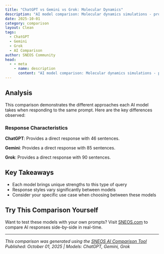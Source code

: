 ```yaml
---
title: "ChatGPT vs Gemini vs Grok: Molecular Dynamics"
description: "AI model comparison: Molecular dynamics simulations - protein folding and conformational changes..."
date: 2025-10-01
category: comparison
layout: Clean
tags:
  - ChatGPT
  - Gemini
  - Grok
  - AI Comparison
author: SNEOS Community
head:
  - - meta
    - name: description
      content: "AI model comparison: Molecular dynamics simulations - protein folding and conformational changes..."
---
```


<ChatComparison
  title="ChatGPT vs Gemini vs Grok: Molecular Dynamics"
  prompt="Molecular dynamics simulations - protein folding and conformational changes"
  :responses='{
    "ChatGPT": "Molecular dynamics (MD) simulations are a powerful computational technique used to study the physical movements of atoms and molecules over time. When applied to proteins, MD simulations provide detailed insights into protein folding mechanisms and conformational changes, which are critical for understanding protein function, stability, and interactions.\n\n### Protein Folding and Conformational Changes: Overview\n- **Protein folding** is the process by which a linear chain of amino acids attains its biologically active three-dimensional structure.\n- **Conformational changes** refer to the transitions between different structural states of a protein, often triggered by ligand binding, environmental changes, or post-translational modifications.\n- Understanding these processes helps in drug design, enzyme engineering, and interpreting disease-related protein misfolding.\n\n---\n\n### Molecular Dynamics Simulations in Protein Folding and Conformational Changes\n\n#### 1. **Principles of MD Simulations**\n- MD simulates the time evolution of a molecular system by numerically solving Newton\u2019s equations of motion.\n- Atoms are treated as classical particles with defined positions, velocities, and forces calculated using a **force field** (e.g., AMBER, CHARMM).\n- The trajectory generated by integration provides atomic coordinates at each timestep, typically on the order of femtoseconds (10\u207B\u00B9\u2075 s).\n\n#### 2. **Simulation Workflow**\n- **Preparation:** Starting structure from X-ray crystallography, NMR, or homology models.\n- **Solvation:** Protein is placed in a water box or membrane environment to mimic physiological conditions.\n- **Energy Minimization:** Removes steric clashes.\n- **Equilibration:** Gradually adjusts temperature and pressure.\n- **Production Run:** Collects data on protein dynamics over nanoseconds to microseconds (and longer with specialized techniques).\n\n#### 3. **Studying Protein Folding**\n- MD can simulate folding pathways from unfolded or partially folded states.\n- **Challenges:** Folding occurs on microseconds to milliseconds or longer, requiring enhanced sampling methods.\n- Enhanced techniques include:\n  - **Replica Exchange MD (REMD):** Multiple simulations at different temperatures exchange conformations to overcome energy barriers.\n  - **Metadynamics:** Adds biasing potentials to accelerate rare event sampling.\n  - **Markov State Models (MSMs):** Combine multiple short simulations to model long timescale dynamics.\n- Folding funnels, intermediate states, and transition states can be characterized from the simulations.\n\n#### 4. **Studying Conformational Changes**\n- MD captures intrinsic protein flexibility and conformational shifts that impact function.\n- Examples include:\n  - Domain motions (e.g., open/closed conformations)\n  - Loop movements\n  - Allosteric transitions\n- Free energy landscapes can be mapped to identify stable conformations and transition pathways.\n- Ligand binding/unbinding and induced fit mechanisms can be investigated.\n  \n#### 5. **Analysis of MD Data**\n- Root Mean Square Deviation (RMSD) and Root Mean Square Fluctuation (RMSF) assess structural changes and flexibility.\n- Principal Component Analysis (PCA) reveals dominant motions.\n- Hydrogen bond analysis, secondary structure content, and distance measures track folding progression.\n- Free energy calculations provide thermodynamic perspectives.\n\n---\n\n### Practical Considerations\n\n- **Computational Cost:** Folding simulations require substantial computational resources; access to GPUs and supercomputers is beneficial.\n- **Force Field Accuracy:** Choice of force field and water model influences results.\n- **Simulation Length:** Protein dynamics span multiple timescales; long simulations or enhanced sampling are often needed.\n- **Validation:** Comparing simulation outcomes with experimental data (e.g., NMR, FRET, hydrogen-deuterium exchange) is important for reliability.\n\n---\n\n### Summary\nMolecular dynamics simulations allow researchers to observe and characterize the dynamic process of protein folding and conformational changes in atomic detail. Through the integration of advanced sampling techniques and detailed analysis, MD is an essential tool in structural biology and biophysics to uncover mechanisms underlying protein function and misfolding diseases.\n\n---\n\nIf you want, I can help you with specific resources, software recommendations (e.g., GROMACS, AMBER, NAMD), or examples of MD studies on protein folding and conformational changes!",
    "Gemini": "## Molecular Dynamics Simulations for Protein Folding and Conformational Changes\n\nMolecular dynamics (MD) simulations are a powerful computational technique used to study the time-dependent behavior of molecular systems, including proteins. They are particularly valuable for investigating protein folding, conformational changes, and the dynamics of biomolecular interactions. Here\u0027s a breakdown of how MD simulations are applied in this context:\n\n**1. Fundamentals of MD Simulations:**\n\n* **The Basic Idea:** MD simulates the motion of atoms in a molecule or system of molecules over time by solving Newton\u0027s equations of motion:  **F = ma**.  The forces acting on each atom are calculated using a force field, which is a set of potential energy functions.\n* **Force Fields:** Force fields are essential for MD simulations. They describe the potential energy of the system as a function of atomic positions. They typically include terms for:\n    * **Bonded interactions:** bond stretching, angle bending, torsional rotation (dihedrals).\n    * **Non-bonded interactions:** van der Waals (Lennard-Jones) interactions, electrostatic interactions (Coulomb\u0027s law).\n    * **Common Force Fields:** AMBER, CHARMM, GROMOS, OPLS.  Each has strengths and weaknesses, and the choice depends on the system and the research question.\n* **Integration Algorithm:**  Newton\u0027s equations are solved numerically using integration algorithms (e.g., Verlet, Leapfrog).  These algorithms discretize time into small time steps (typically on the order of femtoseconds) and update the positions and velocities of the atoms at each step.\n* **Simulation Box and Boundary Conditions:**  The system is typically simulated in a defined simulation box with periodic boundary conditions.  This minimizes surface effects and allows the simulation to represent a bulk system.\n* **Ensemble Control:**  MD simulations can be performed under different thermodynamic conditions (e.g., constant temperature, constant pressure, constant volume).  Thermostats (e.g., Berendsen, Nos\u00E9-Hoover) and barostats (e.g., Berendsen, Parrinello-Rahman) are used to maintain the desired temperature and pressure.\n\n**2. Applications to Protein Folding and Conformational Changes:**\n\nMD simulations are instrumental in understanding various aspects of protein folding and conformational changes:\n\n* **De Novo Protein Folding:**\n    * Simulating the folding of a protein from a denatured state to its native state.  This is a computationally challenging task due to the complexity of the folding process and the long timescales involved.\n    * Simplified protein models (e.g., coarse-grained models) are often used to accelerate simulations and explore the folding landscape.\n    * Identifying key intermediates and pathways in the folding process.\n* **Conformational Sampling:**\n    * Exploring the conformational space of a protein to identify different conformations and their relative stabilities.\n    * Understanding the dynamics of loops and flexible regions of the protein.\n    * Predicting the effects of mutations on protein structure and dynamics.\n* **Protein-Ligand Interactions:**\n    * Studying the binding of ligands (e.g., drugs, inhibitors) to proteins.\n    * Identifying binding sites and characterizing the interactions between the protein and the ligand.\n    * Evaluating the binding affinity and kinetics of protein-ligand complexes.\n* **Protein-Protein Interactions:**\n    * Investigating the formation and stability of protein complexes.\n    * Understanding the role of specific residues in protein-protein recognition and binding.\n    * Modeling the dynamics of protein interfaces.\n* **Allosteric Regulation:**\n    * Simulating the conformational changes that occur in proteins upon binding of a regulatory molecule.\n    * Understanding how these changes affect the protein\u0027s activity.\n    * Identifying key residues involved in allosteric signaling.\n* **Effect of the Environment:**\n    * Understanding how solvent (e.g., water, ions) affects protein folding and dynamics.\n    * Studying the role of membranes in the folding and function of membrane proteins.\n    * Investigating the effects of crowding and other environmental factors on protein behavior.\n\n**3. Challenges and Considerations:**\n\n* **Computational Cost:** Simulating protein folding and conformational changes can be computationally expensive, especially for large proteins and long simulation times.  High-performance computing (HPC) resources are often required.\n* **Force Field Accuracy:** The accuracy of the simulation depends on the accuracy of the force field.  Developing and validating force fields is an ongoing area of research.  Different force fields may produce different results.\n* **Sampling Problem:**  Proteins have a vast conformational space, and it can be difficult to sample all relevant conformations in a reasonable amount of time.  Enhanced sampling methods (e.g., umbrella sampling, metadynamics, replica exchange MD) are used to overcome this limitation.\n* **Validation:**  It\u0027s crucial to validate the results of MD simulations by comparing them to experimental data (e.g., X-ray crystallography, NMR spectroscopy, cryo-EM).\n\n**4. Enhanced Sampling Methods:**\n\nBecause the timescales of many protein folding and conformational change events are much longer than what can be realistically simulated with standard MD, specialized techniques have been developed. These are collectively known as \u0022enhanced sampling\u0022 methods:\n\n* **Umbrella Sampling:**  Adds biasing potentials to force the simulation to explore specific regions of conformational space.  Multiple simulations are run with different biases, and the results are combined to obtain an unbiased estimate of the free energy landscape.\n* **Metadynamics:** Gradually adds repulsive potentials to the simulation landscape in regions that have already been visited.  This encourages the system to explore new regions and eventually escape local minima.\n* **Replica Exchange MD (REMD):**  Runs multiple simulations at different temperatures.  At regular intervals, the configurations of simulations at neighboring temperatures are exchanged.  This allows the simulations to overcome energy barriers and explore different conformations more efficiently.\n* **Accelerated Molecular Dynamics (aMD):**  Reduces the height of energy barriers in the potential energy surface, allowing the simulation to explore different conformations more quickly.\n* **Markov State Models (MSMs):**  Constructs a network of discrete states from the MD trajectory.  The transitions between states are modeled as a Markov process, allowing for the calculation of long-timescale properties.\n\n**5. Software Packages for MD Simulations:**\n\n* **NAMD:**  Parallel, scalable, and freely available.\n* **GROMACS:**  Widely used, fast, and efficient.\n* **CHARMM:**  Historically focused on biomolecular simulations, with a strong emphasis on force field development.\n* **AMBER:**  Another popular package for biomolecular simulations.\n* **OpenMM:**  Designed for flexibility and extensibility, with a focus on GPU acceleration.\n\n**In Conclusion:**\n\nMD simulations are a powerful tool for studying protein folding and conformational changes, providing insights into the dynamics, energetics, and mechanisms underlying these processes. While challenges remain, ongoing advancements in computational power, force field development, and enhanced sampling methods are continually expanding the scope and accuracy of MD simulations in the field of protein science. They are essential for understanding protein function, designing new drugs, and engineering proteins with novel properties.\n",
    "Grok": "Molecular dynamics (MD) simulations are a powerful computational tool used to study the physical movements of atoms and molecules over time. In the context of protein folding and conformational changes, MD simulations provide detailed insights into the dynamic behavior of proteins at an atomic level, helping researchers understand biological processes such as protein stability, function, and interactions. Below is an overview of how MD simulations are applied to study protein folding and conformational changes:\n\n---\n\n### **1. Protein Folding in Molecular Dynamics Simulations**\nProtein folding is the process by which a polypeptide chain adopts its functional three-dimensional structure. MD simulations help in understanding the folding pathways, intermediates, and energy landscapes involved.\n\n#### **Key Aspects of Protein Folding Studies Using MD:**\n- **Timescale and Sampling:** Protein folding occurs on timescales ranging from microseconds to seconds, which can be challenging for traditional MD simulations (usually limited to nanoseconds to microseconds). Enhanced sampling techniques are often used to overcome this limitation:\n  - **Replica Exchange Molecular Dynamics (REMD):** Simulates multiple copies of the system at different temperatures to explore a broader conformational space.\n  - **Accelerated MD (aMD):** Modifies the energy landscape to speed up conformational transitions.\n  - **Umbrella Sampling and Steered MD:** Used to calculate free energy profiles along a reaction coordinate (e.g., folding/unfolding).\n- **Force Fields:** Accurate force fields (e.g., AMBER, CHARMM, GROMOS) are critical for modeling protein interactions, including bonded (bonds, angles, dihedrals) and non-bonded (van der Waals, electrostatic) forces.\n- **Starting Structures:** Simulations often start from an unfolded or partially folded state (e.g., a random coil) to observe the folding process, or from a known folded structure to study unfolding under denaturing conditions (e.g., high temperature or chemical denaturants).\n- **Analysis of Folding Pathways:** MD trajectories can reveal intermediate states, misfolded structures, and the sequence of events leading to the native state. Metrics like the root mean square deviation (RMSD), radius of gyration (Rg), and secondary structure content are often analyzed.\n- **Energy Landscape:** MD simulations help map the free energy landscape of folding, identifying energy barriers and metastable states (e.g., using principal component analysis or clustering of conformational states).\n\n#### **Challenges in Folding Simulations:**\n- **Timescale Limitations:** Even with enhanced sampling, capturing slow folding events remains difficult.\n- **Force Field Accuracy:** Inaccuracies in force fields can lead to incorrect folding pathways or biased conformations.\n- **System Size:** Including solvent explicitly (e.g., water molecules) increases computational cost, though implicit solvent models can reduce this burden at the cost of accuracy.\n\n#### **Applications:**\n- Understanding the folding of small proteins (e.g., villin headpiece, tryptophan cage) where folding occurs on accessible timescales.\n- Investigating diseases caused by misfolding, such as Alzheimer\u2019s (amyloid-beta aggregation) or prion diseases.\n\n---\n\n### **2. Conformational Changes in Molecular Dynamics Simulations**\nProteins often undergo conformational changes to perform their biological functions, such as enzyme catalysis, signal transduction, or ligand binding. MD simulations provide a way to study these transitions at atomic resolution.\n\n#### **Key Aspects of Conformational Change Studies Using MD:**\n- **Timescale of Transitions:** Conformational changes can range from fast (picoseconds to nanoseconds for side-chain rotations) to slow (microseconds to milliseconds for large domain movements). Enhanced sampling methods (like REMD or aMD) are often used for slower transitions.\n- **Triggering Conformational Changes:** MD simulations can model external factors that induce conformational changes, such as:\n  - Ligand binding/unbinding.\n  - pH changes or ionic strength variations (modeled via changes in protonation states or salt concentration).\n  - Mechanical forces (e.g., using steered MD to mimic force-induced conformational changes).\n- **Reaction Coordinates:** To quantify conformational changes, specific reaction coordinates are defined, such as interatomic distances, dihedral angles, or collective variables (e.g., using tools like PLUMED for metadynamics).\n- **Free Energy Calculations:** Techniques like umbrella sampling, metadynamics, or adaptive biasing force (ABF) are used to compute the free energy differences between conformational states and identify transition pathways.\n- **Analysis Tools:** Conformational changes are analyzed using metrics like RMSD, RMSF (root mean square fluctuation) to measure flexibility, and clustering to identify distinct conformational states in the trajectory.\n\n#### **Challenges in Conformational Change Simulations:**\n- **Rare Events:** Many biologically relevant conformational changes are rare events on the simulation timescale, requiring enhanced sampling or coarse-grained models.\n- **System Complexity:** Proteins often function in complex environments (e.g., membranes, crowded cellular conditions), which are computationally expensive to model.\n- **Validation:** Experimental data (e.g., from NMR, X-ray crystallography, or cryo-EM) are often needed to validate simulation results, as simulations may predict non-physiological states.\n\n#### **Applications:**\n- **Enzyme Mechanisms:** Simulating active site conformational changes during substrate binding and catalysis (e.g., loop opening/closing).\n- **Receptor Activation:** Studying conformational shifts in G-protein-coupled receptors (GPCRs) upon ligand binding.\n- **Allostery:** Investigating how conformational changes propagate through a protein in response to distant perturbations.\n- **Membrane Proteins:** Modeling conformational dynamics in ion channels or transporters during gating or translocation events.\n\n---\n\n### **3. Tools and Software for MD Simulations**\nSeveral software packages are widely used for MD simulations of proteins:\n- **GROMACS:** Fast, free, and widely used for protein simulations.\n- **AMBER:** Known for its accurate force fields and tools for free energy calculations.\n- **NAMD:** Highly scalable for large systems, often used with CHARMM force fields.\n- **LAMMPS:** Versatile for both biomolecular and materials simulations.\n- **CHARMM:** Combines simulation capabilities with force field development.\n- **Visualization and Analysis Tools:** VMD, PyMOL, and Chimera are commonly used to visualize trajectories and analyze structural changes.\n\n---\n\n### **4. Integration with Experimental Data**\nMD simulations are often complemented by experimental techniques to provide a more complete picture of protein dynamics:\n- **X-ray Crystallography and Cryo-EM:** Provide static structures to initialize simulations or validate conformational states.\n- **NMR Spectroscopy:** Offers dynamic information (e.g., relaxation times, NOEs) to compare with simulation-derived dynamics.\n- **Spectroscopy (e.g., FRET, IR):** Provides data on conformational changes or folding kinetics to benchmarks simulations.\n- **Mutational Studies:** MD can explain how mutations affect folding or conformational stability by comparing wild-type and mutant simulations.\n\n---\n\n### **5. Future Directions and Advances**\n- **Machine Learning and AI:** Machine learning is being integrated into MD simulations to predict conformational states, improve force fields, and guide sampling of rare events.\n- **Coarse-Grained Models:** These reduce computational cost by simplifying the representation of proteins (e.g., grouping atoms into beads), allowing longer timescales to be explored.\n- **Quantum Mechanics/Molecular Mechanics (QM/MM):** Combines quantum mechanics for critical regions (e.g., active sites) with classical MD for the rest of the system, enhancing accuracy for conformational changes during catalysis.\n- **Exascale Computing:** Advances in high-performance computing enable longer simulations and larger systems, pushing the boundaries of what can be studied.\n\n---\n\n### **Conclusion**\nMolecular dynamics simulations are a cornerstone of computational biophysics for studying protein folding and conformational changes. They provide a detailed, time-resolved view of protein dynamics that complements experimental data. While challenges like timescale limitations and force field accuracy persist, ongoing advancements in algorithms, hardware, and hybrid approaches are continually improving the scope and reliability of MD simulations. By integrating MD with experimental techniques, researchers can gain deeper insights into the mechanisms underlying protein function and dysfunction in disease."
  }'
  published-date="10:56"
/>

## Analysis

This comparison demonstrates the different approaches each AI model takes when responding to the same prompt. Here are the key differences observed:

### Response Characteristics

**ChatGPT**: Provides a direct response with 46 sentences. 

**Gemini**: Provides a direct response with 85 sentences. 

**Grok**: Provides a direct response with 90 sentences. 

## Key Takeaways

- Each model brings unique strengths to this type of query
- Response styles vary significantly between models
- Consider your specific use case when choosing between these models

## Try This Comparison Yourself

Want to test these models with your own prompts? Visit [SNEOS.com](https://sneos.com) to compare AI responses side-by-side in real-time.

---

*This comparison was generated using the [SNEOS AI Comparison Tool](https://sneos.com)*
*Published: October 01, 2025 | Models: ChatGPT, Gemini, Grok*

